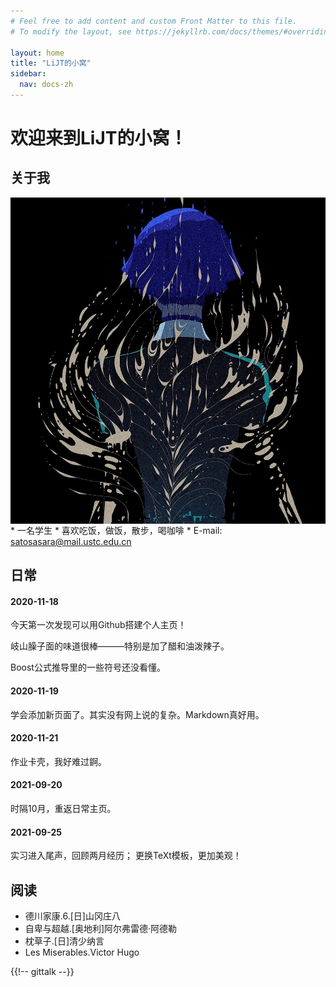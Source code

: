 ```yaml
---
# Feel free to add content and custom Front Matter to this file.
# To modify the layout, see https://jekyllrb.com/docs/themes/#overriding-theme-defaults

layout: home
title: "LiJT的小窝"
sidebar:
  nav: docs-zh
---
```

# 欢迎来到LiJT的小窝！

## 关于我
<img class="image image--sm" src="./title.jpg" align="right"/>
* 一名学生
* 喜欢吃饭，做饭，散步，喝咖啡
* E-mail: <a href="mailto:satosasara@mail.ustc.edu.cn"> satosasara@mail.ustc.edu.cn </a>


## 日常
#### 2020-11-18
今天第一次发现可以用Github搭建个人主页！

岐山臊子面的味道很棒———特别是加了醋和油泼辣子。

Boost公式推导里的一些符号还没看懂。

#### 2020-11-19
学会添加新页面了。其实没有网上说的复杂。Markdown真好用。

#### 2020-11-21
作业卡壳，我好难过錒。

#### 2021-09-20
时隔10月，重返日常主页。

#### 2021-09-25
实习进入尾声，回顾两月经历；
更换TeXt模板，更加美观！

## 阅读
* 德川家康.6.[日]山冈庄八
* 自卑与超越.[奥地利]阿尔弗雷德·阿德勒
* 枕草子.[日]清少纳言
* Les Miserables.Victor Hugo

<section class="post-full-comments">
    {{!-- gittalk --}}
    <link rel="stylesheet" href="https://cdn.jsdelivr.net/npm/gitalk@1/dist/gitalk.css">
    <script src="https://cdn.jsdelivr.net/npm/gitalk@1/dist/gitalk.min.js"></script>
    <div id="gitalk-container"></div>
    <script>
        var gitalk = new Gitalk({
            clientID: 'e1bbf465a324641f76ce',
            clientSecret: 'f73c0bc3c19755d1c0d886c0d8791cad24509c9a',
            repo: 'LiJT-Daily-Comments',
            owner: 'CSLiJT',
            admin: ['CSLiJT'], //这里可以填写具有写权限的用户名列表，用来初始化Issues的
            id: md5(location.pathname),
            distractionFreeMode: false // Facebook-like distraction free mode
        });
        gitalk.render('gitalk-container');
    </script>
</section>

